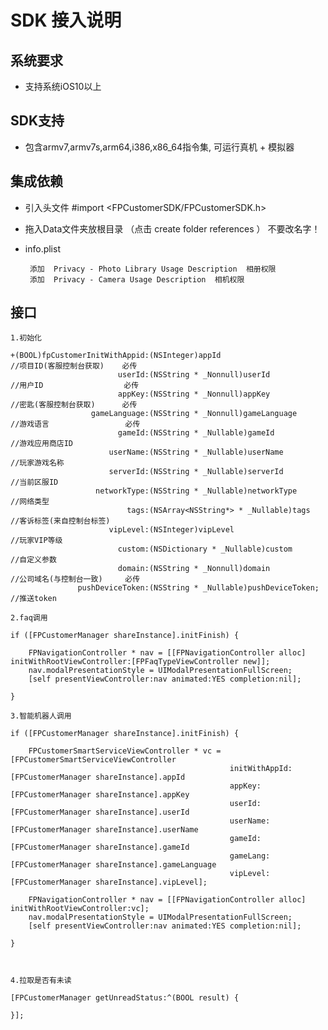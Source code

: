 
SDK 接入说明
=
系统要求
-

   *  支持系统iOS10以上

SDK支持
-
   *  包含armv7,armv7s,arm64,i386,x86_64指令集, 可运行真机 + 模拟器 

集成依赖
-

   *  引入头文件 #import <FPCustomerSDK/FPCustomerSDK.h>
   
   *  拖入Data文件夹放根目录 （点击 create folder references ） 不要改名字！
    
   *  info.plist 
   
           添加  Privacy - Photo Library Usage Description  相册权限       
           添加  Privacy - Camera Usage Description  相机权限
         
    
接口
-

    1.初始化

    +(BOOL)fpCustomerInitWithAppid:(NSInteger)appId                                        //项目ID(客服控制台获取)    必传
                            userId:(NSString * _Nonnull)userId                             //用户ID                  必传
                            appKey:(NSString * _Nonnull)appKey                             //密匙(客服控制台获取)      必传
                      gameLanguage:(NSString * _Nonnull)gameLanguage                       //游戏语言                 必传
                            gameId:(NSString * _Nullable)gameId                            //游戏应用商店ID
                          userName:(NSString * _Nullable)userName                          //玩家游戏名称
                          serverId:(NSString * _Nullable)serverId                          //当前区服ID
                       networkType:(NSString * _Nullable)networkType                       //网络类型
                              tags:(NSArray<NSString*> * _Nullable)tags                    //客诉标签(来自控制台标签)
                          vipLevel:(NSInteger)vipLevel                                     //玩家VIP等级
                            custom:(NSDictionary * _Nullable)custom                        //自定义参数
                            domain:(NSString * _Nonnull)domain                             //公司域名(与控制台一致)     必传
                   pushDeviceToken:(NSString * _Nullable)pushDeviceToken;                  //推送token
                                    
    2.faq调用
                                   
    if ([FPCustomerManager shareInstance].initFinish) {
    
        FPNavigationController * nav = [[FPNavigationController alloc] initWithRootViewController:[FPFaqTypeViewController new]];
        nav.modalPresentationStyle = UIModalPresentationFullScreen;
        [self presentViewController:nav animated:YES completion:nil];
        
    }
    
    3.智能机器人调用

    if ([FPCustomerManager shareInstance].initFinish) {
    
        FPCustomerSmartServiceViewController * vc = [FPCustomerSmartServiceViewController
                                                     initWithAppId:[FPCustomerManager shareInstance].appId
                                                     appKey:[FPCustomerManager shareInstance].appKey
                                                     userId:[FPCustomerManager shareInstance].userId
                                                     userName:[FPCustomerManager shareInstance].userName
                                                     gameId:[FPCustomerManager shareInstance].gameId
                                                     gameLang:[FPCustomerManager shareInstance].gameLanguage
                                                     vipLevel:[FPCustomerManager shareInstance].vipLevel];
    
        FPNavigationController * nav = [[FPNavigationController alloc] initWithRootViewController:vc];
        nav.modalPresentationStyle = UIModalPresentationFullScreen;
        [self presentViewController:nav animated:YES completion:nil];
    
    }
    
   

    4.拉取是否有未读
    
    [FPCustomerManager getUnreadStatus:^(BOOL result) {
        
    }];
